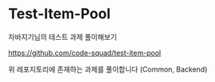 # Test-Item-Pool
자바지기님의 테스트 과제 풀이해보기


https://github.com/code-squad/test-item-pool

위 레포지토리에 존재하는 과제를 풀이합니다 (Common, Backend)
